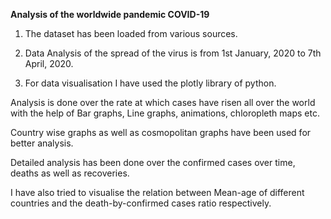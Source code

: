**Analysis of the worldwide pandemic COVID-19**

 1. The dataset has been loaded from various sources.
 
 2. Data Analysis of the spread of the virus is from 1st January, 2020 to 7th April, 2020.
 
 3. For data visualisation I have used the plotly library of python.
 
 Analysis is done over the rate at which cases have risen all over the world with the help of Bar graphs, Line graphs, animations, chloropleth maps etc.
 
 Country wise graphs as well as cosmopolitan graphs have been used for better analysis.
 
 Detailed analysis has been done over the confirmed cases over time, deaths as well as recoveries.
 
 I have also tried to visualise the relation between Mean-age of different countries and the death-by-confirmed cases ratio respectively.
